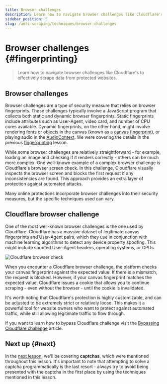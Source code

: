 ```yaml
---
title: Browser challenges
description: Learn how to navigate browser challenges like Cloudflare's to effectively scrape data from protected websites.
sidebar_position: 5
slug: /anti-scraping/techniques/browser-challenges
---
```


# Browser challenges {#fingerprinting}

> Learn how to navigate browser challenges like Cloudflare's to effectively scrape data from protected websites.

## Browser challenges

Browser challenges are a type of security measure that relies on browser fingerprints. These challenges typically involve a JavaScript program that collects both static and dynamic browser fingerprints. Static fingerprints include attributes such as User-Agent, video card, and number of CPU cores available. Dynamic fingerprints, on the other hand, might involve rendering fonts or objects in the canvas (known as a [canvas fingerprint](./fingerprinting.md#with-canvases)), or playing audio in the [AudioContext](./fingerprinting.md#from-audiocontext). We were covering the details in the previous [fingerprinting](./fingerprinting.md) lesson.

While some browser challenges are relatively straightforward - for example, loading an image and checking if it renders correctly - others can be much more complex. One well-known example of a complex browser challenge is Cloudflare's browser screen check. In this challenge, Cloudflare visually inspects the browser screen and blocks the first request if any inconsistencies are found. This approach provides an extra layer of protection against automated attacks.

Many online protections incorporate browser challenges into their security measures, but the specific techniques used can vary.

## Cloudflare browser challenge

One of the most well-known browser challenges is the one used by Cloudflare. Cloudflare has a massive dataset of legitimate canvas fingerprints and User-Agent pairs, which they use in conjunction with machine learning algorithms to detect any device property spoofing. This might include spoofed User-Agent headers, operating systems, or GPUs.

![Cloudflare browser check](https://images.ctfassets.net/slt3lc6tev37/55EYMR81XJCIG5uxLjQQOx/252a98adf90fa0ff2f70437cc5c0a3af/under-attack-mode_enabled.gif)

When you encounter a Cloudflare browser challenge, the platform checks your canvas fingerprint against the expected value. If there is a mismatch, the request is blocked. However, if your canvas fingerprint matches the expected value, Cloudflare issues a cookie that allows you to continue scraping - even without the browser - until the cookie is invalidated.

It's worth noting that Cloudflare's protection is highly customizable, and can be adjusted to be extremely strict or relatively loose. This makes it a powerful tool for website owners who want to protect against automated traffic, while still allowing legitimate traffic to flow through.

If you want to learn how to bypass Cloudflare challenge visit the [Bypassing Cloudflare challenge](../mitigation/cloudflare_challenge.md) article.

## Next up {#next}

In the [next lesson](./captchas.md), we'll be covering **captchas**, which were mentioned throughout this lesson. It's important to note that attempting to solve a captcha programmatically is the last resort - always try to avoid being presented with the captcha in the first place by using the techniques mentioned in this lesson.
